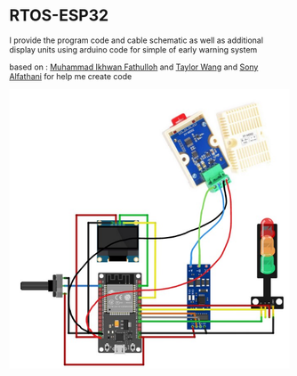 # RTOS-ESP32

I provide the program code and cable schematic as well as additional display units using arduino code for simple of early warning system 

based on : <a href="https://wokwi.com/projects/389899837670231041">Muhammad Ikhwan Fathulloh</a> and <a href="https://wokwi.com/projects/332962439743144532">Taylor Wang</a> and <a  href="https://medium.com/@sonyalfathani/esp32-to-modbuss-52b7265fa6de">Sony Alfathani</a> for help me create code

![Wiring Schematic](schematic.jpg)

